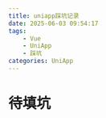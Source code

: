 ```yaml
---
title: uniapp踩坑记录
date: 2025-06-03 09:54:17
tags:
    - Vue
    - UniApp
    - 踩坑
categories: UniApp
---
```


# 待填坑
